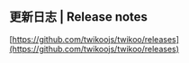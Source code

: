 ## 更新日志 | Release notes

[https://github.com/twikoojs/twikoo/releases](https://github.com/twikoojs/twikoo/releases)

